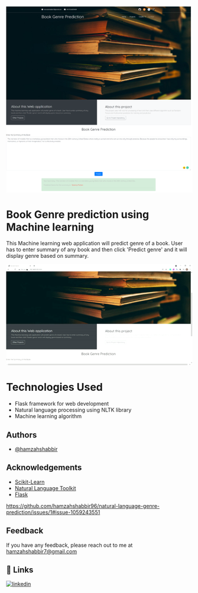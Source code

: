 


![Logo](images/ss.png)

    
# Book Genre prediction using Machine learning

This Machine learning web application will predict genre of a book. User has to enter summary of any book and then click 'Predict genre' and it will display genre based on summary.  

[![Demo Video](images/demo.gif)](https://www.youtube.com/embed/WVteofPq9_8)

# Technologies Used
- Flask framework for web development
- Natural language processing using NLTK library
- Machine learning algorithm
## Authors

- [@hamzahshabbir](https://www.linkedin.com/in/hamzah-shabbir-108765a5/)

  
## Acknowledgements

 - [Scikit-Learn](https://scikit-learn.org/stable/)
 - [Natural Language Toolkit](https://www.nltk.org/)
 - [Flask](https://flask.palletsprojects.com/en/2.0.x/)

  
https://github.com/hamzahshabbir96/natural-language-genre-prediction/issues/1#issue-1059243551

  
## Feedback

If you have any feedback, please reach out to me at hamzahshabbir7@gmail.com

  
## 🔗 Links
[![linkedin](https://img.shields.io/badge/linkedin-0A66C2?style=for-the-badge&logo=linkedin&logoColor=white)](https://www.linkedin.com/in/hamzah-shabbir-108765a5/)

  

